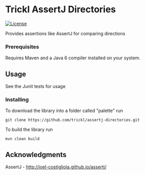 # Trickl AssertJ Directories

[![License](https://img.shields.io/badge/License-Apache%202.0-blue.svg)](https://opensource.org/licenses/Apache-2.0)

Provides assertions like AssertJ for comparing directions

### Prerequisites

Requires Maven and a Java 6 compiler installed on your system.

## Usage

See the Junit tests for usage

### Installing

To download the library into a folder called "palette" run

```
git clone https://github.com/trickl/assertj-directories.git
```

To build the library run

```
mvn clean build
```

## Acknowledgments

AssertJ - http://joel-costigliola.github.io/assertj/
